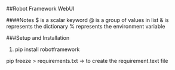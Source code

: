 ##Robot Framework WebUI


####Notes
$ is a scalar keyword
@ is a group of values in list
& is represents the dictionary
% represents the environment variable

###Setup and Installation
1. pip install robotframework

pip freeze > requirements.txt -> to create the requirement.text file
